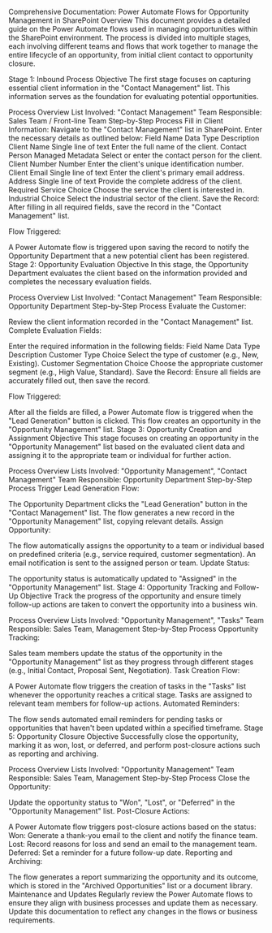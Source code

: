 Comprehensive Documentation: Power Automate Flows for Opportunity Management in SharePoint
Overview
This document provides a detailed guide on the Power Automate flows used in managing opportunities within the SharePoint environment. The process is divided into multiple stages, each involving different teams and flows that work together to manage the entire lifecycle of an opportunity, from initial client contact to opportunity closure.

Stage 1: Inbound Process
Objective
The first stage focuses on capturing essential client information in the "Contact Management" list. This information serves as the foundation for evaluating potential opportunities.

Process Overview
List Involved: "Contact Management"
Team Responsible: Sales Team / Front-line Team
Step-by-Step Process
Fill in Client Information:
Navigate to the "Contact Management" list in SharePoint.
Enter the necessary details as outlined below:
Field Name	Data Type	Description
Client Name	Single line of text	Enter the full name of the client.
Contact Person	Managed Metadata	Select or enter the contact person for the client.
Client Number	Number	Enter the client's unique identification number.
Client Email	Single line of text	Enter the client's primary email address.
Address	Single line of text	Provide the complete address of the client.
Required Service	Choice	Choose the service the client is interested in.
Industrial	Choice	Select the industrial sector of the client.
Save the Record: After filling in all required fields, save the record in the "Contact Management" list.

Flow Triggered:

A Power Automate flow is triggered upon saving the record to notify the Opportunity Department that a new potential client has been registered.
Stage 2: Opportunity Evaluation
Objective
In this stage, the Opportunity Department evaluates the client based on the information provided and completes the necessary evaluation fields.

Process Overview
List Involved: "Contact Management"
Team Responsible: Opportunity Department
Step-by-Step Process
Evaluate the Customer:

Review the client information recorded in the "Contact Management" list.
Complete Evaluation Fields:

Enter the required information in the following fields:
Field Name	Data Type	Description
Customer Type	Choice	Select the type of customer (e.g., New, Existing).
Customer Segmentation	Choice	Choose the appropriate customer segment (e.g., High Value, Standard).
Save the Record: Ensure all fields are accurately filled out, then save the record.

Flow Triggered:

After all the fields are filled, a Power Automate flow is triggered when the "Lead Generation" button is clicked. This flow creates an opportunity in the "Opportunity Management" list.
Stage 3: Opportunity Creation and Assignment
Objective
This stage focuses on creating an opportunity in the "Opportunity Management" list based on the evaluated client data and assigning it to the appropriate team or individual for further action.

Process Overview
Lists Involved: "Opportunity Management", "Contact Management"
Team Responsible: Opportunity Department
Step-by-Step Process
Trigger Lead Generation Flow:

The Opportunity Department clicks the "Lead Generation" button in the "Contact Management" list.
The flow generates a new record in the "Opportunity Management" list, copying relevant details.
Assign Opportunity:

The flow automatically assigns the opportunity to a team or individual based on predefined criteria (e.g., service required, customer segmentation).
An email notification is sent to the assigned person or team.
Update Status:

The opportunity status is automatically updated to "Assigned" in the "Opportunity Management" list.
Stage 4: Opportunity Tracking and Follow-Up
Objective
Track the progress of the opportunity and ensure timely follow-up actions are taken to convert the opportunity into a business win.

Process Overview
Lists Involved: "Opportunity Management", "Tasks"
Team Responsible: Sales Team, Management
Step-by-Step Process
Opportunity Tracking:

Sales team members update the status of the opportunity in the "Opportunity Management" list as they progress through different stages (e.g., Initial Contact, Proposal Sent, Negotiation).
Task Creation Flow:

A Power Automate flow triggers the creation of tasks in the "Tasks" list whenever the opportunity reaches a critical stage.
Tasks are assigned to relevant team members for follow-up actions.
Automated Reminders:

The flow sends automated email reminders for pending tasks or opportunities that haven't been updated within a specified timeframe.
Stage 5: Opportunity Closure
Objective
Successfully close the opportunity, marking it as won, lost, or deferred, and perform post-closure actions such as reporting and archiving.

Process Overview
Lists Involved: "Opportunity Management"
Team Responsible: Sales Team, Management
Step-by-Step Process
Close the Opportunity:

Update the opportunity status to "Won", "Lost", or "Deferred" in the "Opportunity Management" list.
Post-Closure Actions:

A Power Automate flow triggers post-closure actions based on the status:
Won: Generate a thank-you email to the client and notify the finance team.
Lost: Record reasons for loss and send an email to the management team.
Deferred: Set a reminder for a future follow-up date.
Reporting and Archiving:

The flow generates a report summarizing the opportunity and its outcome, which is stored in the "Archived Opportunities" list or a document library.
Maintenance and Updates
Regularly review the Power Automate flows to ensure they align with business processes and update them as necessary.
Update this documentation to reflect any changes in the flows or business requirements.
